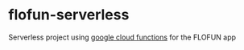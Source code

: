 # flofun-serverless
Serverless project using [google cloud functions](https://cloud.google.com/functions/) for the FLOFUN app
